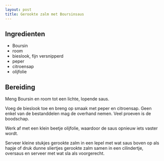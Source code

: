 ```yaml
---
layout: post
title: Gerookte zalm met Boursinsaus
---
```


##  Ingredienten 

* Boursin
* room
* bieslook, fijn versnipperd
* peper
* citroensap
* olijfolie

##  Bereiding 

Meng Boursin en room tot een lichte, lopende saus.  

Voeg de bieslook toe en breng op smaak met peper en citroensap. Geen enkel van de bestanddelen mag de overhand nemen. Veel proeven is de boodschap.

Werk af met een klein beetje olijfolie, waardoor de saus opnieuw iets vaster wordt.

Serveer kleine stukjes gerookte zalm in een lepel met wat saus boven op als hapje of druk dunne sliertjes gerookte zalm samen in een cilindertje, oversaus en serveer met wat sla als voorgerecht.

